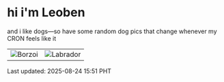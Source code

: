 # hi i'm Leoben

and i like dogs—so have some random dog pics that change whenever my CRON feels like it

|  |  |
|--------|----------|
| ![Borzoi](https://random-dog-vercel.vercel.app/api/random-borzoi?v=1756021907) | ![Labrador](https://random-dog-vercel.vercel.app/api/random-labrador?v=1756021907) |

Last updated: 2025-08-24 15:51 PHT
